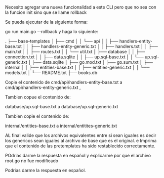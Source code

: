 
Necesito agregar una nueva funcionalidad a este CLI pero que no sea con la funcion init sino que se llame rollback

Se pueda ejecutar de la siguiente forma:

go run main.go --rollback y haga lo siguiente:


.
├── base-templates
│   ├── cmd
│   │   └── api
│   │       ├── handlers-entity-base.txt
│   │       ├── handlers-entity-generic.txt
│   │       ├── handlers.txt
│   │       ├── main.txt
│   │       ├── routes.txt
│   │       └── util.txt
│   ├── database
│   │   ├── connection.txt
│   │   ├── data.sqlite
│   │   ├── up.sql-base.txt
│   │   └── up.sql-generic.txt
│   ├── data.sqlite
│   ├── go.mod.txt
│   ├── go.sum.txt
│   ├── internal
│   │   ├── entities-base.txt
│   │   ├── entities-generic.txt
│   │   └── models.txt
│   └── README.txt
├── books.db


Copie el contenido de cmd/api/handlers-entity-base.txt a cmd/api/handlers-entity-generic.txt ,

Tambien copue el contenido de:

database/up.sql-base.txt a database/up.sql-generic.txt


Tambien copie el contenido de:

internal/entities-base.txt a internal/entitites-generic.txt

AL final valide que los archivos equivalentes entre si sean iguales es decir los genericos sean iguales al archivo de base que es el original. e Imprima que el contenido de las pretemplates ha sido restablecido correctamente.


POdrias darme la respuesta en español y explicarme por que el archivo root.go no fue modificado

Podrias darme la respuesta en español.